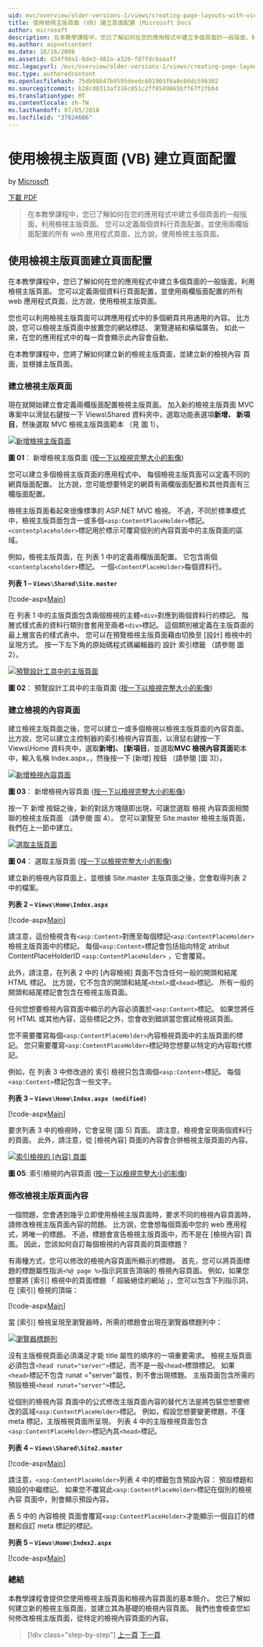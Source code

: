 ```yaml
---
uid: mvc/overview/older-versions-1/views/creating-page-layouts-with-view-master-pages-vb
title: 使用檢視主版頁面 (VB) 建立頁面配置 |Microsoft Docs
author: microsoft
description: 在本教學課程中，您已了解如何在您的應用程式中建立多個頁面的一般版面，利用檢視主版頁面。 您可以使用...
ms.author: aspnetcontent
ms.date: 10/16/2008
ms.assetid: d34f90a1-6de3-482a-a326-f87fdcbaaaff
msc.legacyurl: /mvc/overview/older-versions-1/views/creating-page-layouts-with-view-master-pages-vb
msc.type: authoredcontent
ms.openlocfilehash: 75db98647b9595deedc601905f6a0c0ddc596302
ms.sourcegitcommit: b28cd0313af316c051c2ff8549865bff67f2fbb4
ms.translationtype: MT
ms.contentlocale: zh-TW
ms.lasthandoff: 07/05/2018
ms.locfileid: "37824686"
---
```

<a name="creating-page-layouts-with-view-master-pages-vb"></a>使用檢視主版頁面 (VB) 建立頁面配置
====================
by [Microsoft](https://github.com/microsoft)

[下載 PDF](http://download.microsoft.com/download/e/f/3/ef3f2ff6-7424-48f7-bdaa-180ef64c3490/ASPNET_MVC_Tutorial_12_VB.pdf)

> 在本教學課程中，您已了解如何在您的應用程式中建立多個頁面的一般版面，利用檢視主版頁面。 您可以定義兩個資料行頁面配置，並使用兩欄版面配置的所有 web 應用程式頁面，比方說，使用檢視主版頁面。


## <a name="creating-page-layouts-with-view-master-pages"></a>使用檢視主版頁面建立頁面配置

在本教學課程中，您已了解如何在您的應用程式中建立多個頁面的一般版面，利用檢視主版頁面。 您可以定義兩個資料行頁面配置，並使用兩欄版面配置的所有 web 應用程式頁面，比方說，使用檢視主版頁面。

您也可以利用檢視主版頁面可以跨應用程式中的多個網頁共用通用的內容。 比方說，您可以檢視主版頁面中放置您的網站標誌、 瀏覽連結和橫幅廣告。 如此一來，在您的應用程式中的每一頁會顯示此內容會自動。

在本教學課程中，您將了解如何建立新的檢視主版頁面，並建立新的檢視內容 頁面，並根據主版頁面。

### <a name="creating-a-view-master-page"></a>建立檢視主版頁面

現在就開始建立會定義兩欄版面配置檢視主版頁面。 加入新的檢視主版頁面 MVC 專案中以滑鼠右鍵按一下 Views\Shared 資料夾中，選取功能表選項**新增、 新項目**，然後選取 MVC 檢視主版頁面範本 （見 圖 1）。


[![新增檢視主版頁面](creating-page-layouts-with-view-master-pages-vb/_static/image2.png)](creating-page-layouts-with-view-master-pages-vb/_static/image1.png)

**圖 01**： 新增檢視主版頁面 ([按一下以檢視完整大小的影像](creating-page-layouts-with-view-master-pages-vb/_static/image3.png))


您可以建立多個檢視主版頁面的應用程式中。 每個檢視主版頁面可以定義不同的網頁版面配置。 比方說，您可能想要特定的網頁有兩欄版面配置和其他頁面有三欄版面配置。

檢視主版頁面看起來很像標準的 ASP.NET MVC 檢視。 不過，不同於標準模式中，檢視主版頁面包含一或多個`<asp:ContentPlaceHolder>`標記。 `<contentplaceholder>`標記用於標示可覆寫個別的內容頁面中的主版頁面的區域。

例如，檢視主版頁面，在 列表 1 中的定義兩欄版面配置。 它包含兩個`<contentplaceholder>`標記。 一個`<ContentPlaceHolder>`每個資料行。

**列表 1 – `Views\Shared\Site.master`**

[!code-aspx[Main](creating-page-layouts-with-view-master-pages-vb/samples/sample1.aspx)]

在 列表 1 中的主版頁面包含兩個檢視的主體`<div>`對應到兩個資料行的標記。 階層式樣式表的資料行類別會套用至兩者`<div>`標記。 這個類別被定義在主版頁面的最上層宣告的樣式表中。 您可以在預覽檢視主版頁面藉由切換至 [設計] 檢視中的呈現方式。 按一下左下角的原始碼程式碼編輯器的 設計 索引標籤 （請參閱 圖 2）。


[![預覽設計工具中的主版頁面](creating-page-layouts-with-view-master-pages-vb/_static/image5.png)](creating-page-layouts-with-view-master-pages-vb/_static/image4.png)

**圖 02**： 預覽設計工具中的主版頁面 ([按一下以檢視完整大小的影像](creating-page-layouts-with-view-master-pages-vb/_static/image6.png))


### <a name="creating-a-view-content-page"></a>建立檢視的內容頁面

建立檢視主版頁面之後，您可以建立一或多個檢視以檢視主版頁面的內容頁面。 比方說，您可以建立主控制器的索引檢視內容頁面，以滑鼠右鍵按一下 Views\Home 資料夾中，選取**新增]、 [新項目**，並選取**MVC 檢視內容頁面**範本中，輸入名稱 Index.aspx，，然後按一下 [新增] 按鈕 （請參閱 [圖 3]）。


[![新增檢視內容頁面](creating-page-layouts-with-view-master-pages-vb/_static/image8.png)](creating-page-layouts-with-view-master-pages-vb/_static/image7.png)

**圖 03**： 新增檢視內容頁面 ([按一下以檢視完整大小的影像](creating-page-layouts-with-view-master-pages-vb/_static/image9.png))


按一下 新增 按鈕之後，新的對話方塊隨即出現，可讓您選取 檢視 內容頁面相關聯的檢視主版頁面 （請參閱 圖 4）。 您可以瀏覽至 Site.master 檢視主版頁面，我們在上一節中建立。


[![選取主版頁面](creating-page-layouts-with-view-master-pages-vb/_static/image11.png)](creating-page-layouts-with-view-master-pages-vb/_static/image10.png)

**圖 04**： 選取主版頁面 ([按一下以檢視完整大小的影像](creating-page-layouts-with-view-master-pages-vb/_static/image12.png))


建立新的檢視內容頁面上，並根據 Site.master 主版頁面之後，您會取得列表 2 中的檔案。

**列表 2 – `Views\Home\Index.aspx`**

[!code-aspx[Main](creating-page-layouts-with-view-master-pages-vb/samples/sample2.aspx)]

請注意，這份檢視含有`<asp:Content>`對應至每個標記`<asp:ContentPlaceHolder>`檢視主版頁面中的標記。 每個`<asp:Content>`標記會包括指向特定 atribut ContentPlaceHolderID `<asp:ContentPlaceHolder>` ，它會覆寫。

此外，請注意，在列表 2 中的 [內容檢視] 頁面不包含任何一般的開頭和結尾 HTML 標記。 比方說，它不包含的開頭和結尾`<html>`或`<head>`標記。 所有一般的開頭和結尾標記會包含在檢視主版頁面。

任何您想要檢視內容頁面中顯示的內容必須置於`<asp:Content>`標記。 如果您將任何 HTML 或其他內容，這些標記之外，您會收到錯誤當您嘗試檢視該頁面。

您不需要覆寫每個`<asp:ContentPlaceHolder>`內容檢視頁面中的主版頁面的標記。 您只需要覆寫`<asp:ContentPlaceHolder>`標記時您想要以特定的內容取代標記。

例如，在 列表 3 中修改過的 索引 檢視只包含兩個`<asp:Content>`標記。 每個`<asp:Content>`標記包含一些文字。

**列表 3 – `Views\Home\Index.aspx (modified)`**

[!code-aspx[Main](creating-page-layouts-with-view-master-pages-vb/samples/sample3.aspx)]

要求列表 3 中的檢視時，它會呈現 [圖 5] 頁面。 請注意，檢視會呈現兩個資料行的頁面。 此外，請注意，從 [檢視內容] 頁面的內容會合併檢視主版頁面的內容。


[![索引檢視的 [內容] 頁面](creating-page-layouts-with-view-master-pages-vb/_static/image14.png)](creating-page-layouts-with-view-master-pages-vb/_static/image13.png)

**圖 05**: 索引檢視的內容頁面 ([按一下以檢視完整大小的影像](creating-page-layouts-with-view-master-pages-vb/_static/image15.png))


### <a name="modifying-view-master-page-content"></a>修改檢視主版頁面內容

一個問題，您會遇到幾乎立即使用檢視主版頁面時，要求不同的檢視內容頁面時，請修改檢視主版頁面內容的問題。 比方說，您會想每個頁面中您的 web 應用程式，將唯一的標題。 不過，標題會宣告檢視主版頁面中，而不是在 [檢視內容] 頁面。 因此，您該如何自訂每個檢視的內容頁面的頁面標題？

有兩種方式，您可以修改的檢視內容頁面所顯示的標題。 首先，您可以將頁面標題的標題屬性指派`<%@ page %>`指示詞宣告頂端的 檢視內容頁面。 例如，如果您想要將 [索引] 檢視中的頁面標題 「 超級絕佳的網站 」，您可以包含下列指示詞，在 [索引] 檢視的頂端：

[!code-aspx[Main](creating-page-layouts-with-view-master-pages-vb/samples/sample4.aspx)]

當 [索引] 檢視呈現至瀏覽器時，所需的標題會出現在瀏覽器標題列中：


[![瀏覽器標題列](creating-page-layouts-with-view-master-pages-vb/_static/image17.png)](creating-page-layouts-with-view-master-pages-vb/_static/image16.png)


沒有主版檢視頁面必須滿足才能 title 屬性的順序的一項重要需求。 檢視主版頁面必須包含`<head runat="server">`標記，而不是一般`<head>`標頭標記。 如果`<head>`標記不包含 runat ="server"屬性，則不會出現標題。 主版頁面包含所需的預設檢視`<head runat="server">`標記。

從個別的檢視內容 頁面中的公式修改主版頁面內容的替代方法是將包裝您想要修改的區域`<asp:ContentPlaceHolder>`標記。 例如，假設您想要變更標題，不僅 meta 標記，主版檢視頁面所呈現。 列表 4 中的主版檢視頁面包含`<asp:ContentPlaceHolder>`標記內其`<head>`標記。

**列表 4 – `Views\Shared\Site2.master`**

[!code-aspx[Main](creating-page-layouts-with-view-master-pages-vb/samples/sample5.aspx)]

請注意，`<asp:ContentPlaceHolder>`列表 4 中的標籤包含預設內容： 預設標題和預設的中繼標記。 如果您不覆寫此`<asp:ContentPlaceHolder>`標記在個別的檢視內容 頁面中，則會顯示預設內容。

表 5 中的 內容檢視 頁面會覆寫`<asp:ContentPlaceHolder>`才能顯示一個自訂的標題和自訂 meta 標記的標記。

**列表 5 – `Views\Home\Index2.aspx`**

[!code-aspx[Main](creating-page-layouts-with-view-master-pages-vb/samples/sample6.aspx)]

### <a name="summary"></a>總結

本教學課程會提供您使用檢視主版頁面和檢視內容頁面的基本簡介。 您已了解如何建立新的檢視主版頁面，並建立其為基礎的檢視內容頁面。 我們也會檢查您如何修改檢視主版頁面，從特定的檢視內容頁面的內容。

> [!div class="step-by-step"]
> [上一頁](using-the-tagbuilder-class-to-build-html-helpers-vb.md)
> [下一頁](passing-data-to-view-master-pages-vb.md)
